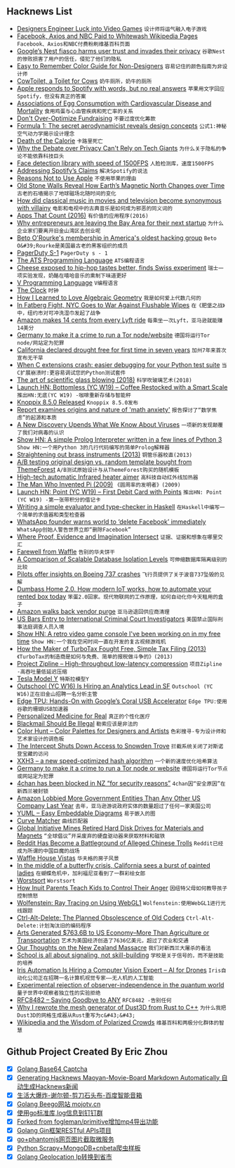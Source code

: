 ## Hacknews List


- [Designers Engineer Luck into Video Games](http://nautil.us/issue/70/variables/how-designers-engineer-luck-into-video-games-rp)  `设计师将运气融入电子游戏`
- [Facebook, Axios and NBC Paid to Whitewash Wikipedia Pages](https://www.huffpost.com/entry/wikipedia-paid-editing-pr-facebook-nbc-axios_n_5c63321be4b03de942967225)  `Facebook、Axios和NBC付费粉刷维基百科页面`
- [Google’s Nest fiasco harms user trust and invades their privacy](https://blog.malwarebytes.com/security-world/2019/03/googles-nest-fiasco-harms-user-trust-and-invades-their-privacy/)  `谷歌Nest的惨败损害了用户的信任，侵犯了他们的隐私`
- [Easy to Remember Color Guide for Non-Designers](https://sendwithses.gitbook.io/helpdocs/random-stuff/easy-to-remember-color-guide-for-non-designers)  `容易记住的颜色指南为非设计师`
- [CowToilet, a Toilet for Cows](https://www.hanskamp.nl/en/cowtoilet)  `奶牛厕所，奶牛的厕所`
- [Apple responds to Spotify with words, but no real answers](https://char.gd/recharged/daily/apple-responds-with-nothing)  `苹果用文字回应Spotify，但没有真正的答案`
- [Associations of Egg Consumption with Cardiovascular Disease and Mortality](https://jamanetwork.com/journals/jama/article-abstract/2728487)  `食用鸡蛋与心血管疾病和死亡率的关系`
- [Don&#39;t Over-Optimize Fundraising](https://blog.ycombinator.com/dont-over-optimize-fundraising/)  `不要过度优化筹款`
- [Formula 1: The secret aerodynamicist reveals design concepts](https://www.bbc.com/sport/formula1/47527705)  `公式1:神秘空气动力学揭示设计理念`
- [Death of the Calorie](https://www.1843magazine.com/features/death-of-the-calorie)  `卡路里死亡`
- [Why the Debate over Privacy Can&#39;t Rely on Tech Giants](https://www.eff.org/deeplinks/2019/03/why-debate-over-privacy-cant-rely-tech-giants)  `为什么关于隐私的争论不能依靠科技巨头`
- [Face detection library with speed of 1500FPS](https://github.com/ShiqiYu/libfacedetection)  `人脸检测库，速度1500FPS`
- [Addressing Spotify’s Claims](https://www.apple.com/newsroom/2019/03/addressing-spotifys-claims/)  `解决Spotify的说法`
- [Reasons Not to Use Apple](https://stallman.org/apple.html)  `不使用苹果的理由`
- [Old Stone Walls Reveal How Earth’s Magnetic North Changes over Time](https://www.citylab.com/life/2019/03/old-stone-walls-reveal-how-earths-magnetic-north-changes-over-time/584914/)  `古老的石墙揭示了地球磁场北随时间的变化`
- [How did classical music in movies and television become synonymous with villainy](https://theamericanscholar.org/the-sound-of-evil/#.XIuVuRNKjOS)  `电影和电视中的古典音乐是如何成为邪恶的同义词的`
- [Apps That Count (2016)](http://style.org/count/)  `有价值的应用程序(2016)`
- [Why entrepreneurs are leaving the Bay Area for their next startup](https://www.axios.com/entrepreneurs-leaving-bay-area-for-next-startup-9206b98e-a583-4fff-ad03-101dba301e09.html)  `为什么企业家们要离开旧金山湾区去创业呢`
- [Beto O&#39;Rourke&#39;s membership in America&#39;s oldest hacking group](https://www.reuters.com/investigates/special-report/usa-politics-beto-orourke/)  `Beto O&#39;Rourke是美国最古老的黑客组织的成员`
- [PagerDuty S-1](https://www.sec.gov/Archives/edgar/data/1568100/000162828019003003/pagerdutys-1.htm)  `PagerDuty s - 1`
- [The ATS Programming Language](http://www.ats-lang.org)  `ATS编程语言`
- [Cheese exposed to hip-hop tastes better, finds Swiss experiment](https://www.swissinfo.ch/eng/sonochemistry_cheese-exposed-to-hip-hop-tastes-better--finds-swiss-experiment/44824418)  `瑞士一项实验发现，奶酪在嘻哈音乐的熏制下味道更好`
- [V Programming Language](https://vlang.io/)  `V编程语言`
- [The Clock](http://techno-logic-art.com/clock.htm)  `时钟`
- [How I Learned to Love Algebraic Geometry](https://johncarlosbaez.wordpress.com/2019/03/15/algebraic-geometry/)  `我是如何爱上代数几何的`
- [In Fatberg Fight, NYC Goes to War Against Flushable Wipes](https://www.bloomberg.com/news/features/2019-03-15/what-s-a-fatberg-nyc-goes-to-war-against-flushable-toilet-wipes)  `在《肥堡之战》中，纽约市对可冲洗湿巾发起了战争`
- [Amazon makes 14 cents from every Lyft ride](https://twitter.com/mohapatrahemant/status/1102401615263223809)  `每乘坐一次Lyft，亚马逊就能赚14美分`
- [Germany to make it a crime to run a Tor node/website](https://translate.google.com/translate?hl=&amp;sl=ko&amp;tl=en&amp;u=https%3A%2F%2Fwww.zeit.de%2Fdigital%2Fdatenschutz%2F2019-03%2Ftor-netzwerk-darknet-gesetzentwurf-strafverfolgung-internet-kriminalitaet-anonymitaet%2Fkomplettansicht&amp;sandbox=1)  `德国将运行Tor node/网站定为犯罪`
- [California declared drought free for first time in seven years](https://www.reuters.com/article/us-california-drought-idUSKCN1QW09A)  `加州7年来首次宣布无干旱`
- [When C extensions crash: easier debugging for your Python test suite](https://pythonspeed.com/articles/python-c-extension-crashes/)  `当C扩展崩溃时:更容易调试您的Python测试套件`
- [The art of scientific glass blowing (2018)](https://wellcomecollection.org/articles/WvQF4SIAAFNX_7Uf)  `科学吹玻璃艺术(2018)`
- [Launch HN: Bottomless (YC W19) – Coffee Restocked with a Smart Scale](item?id=19403664)  `推出HN:无底(YC W19) -咖啡重新存储与智能秤`
- [Knoppix 8.5.0 Released](http://www.knopper.net/knoppix/knoppix850-en.html)  `Knoppix 8.5.0发布`
- [Report examines origins and nature of &#39;math anxiety&#39;](https://medicalxpress.com/news/2019-03-nature-math-anxiety.html)  `报告探讨了“数学焦虑”的起源和本质`
- [A New Discovery Upends What We Know About Viruses](https://www.theatlantic.com/science/archive/2019/03/the-revolutionary-discovery-of-a-distributed-virus/584884/)  `一项新的发现颠覆了我们对病毒的认识`
- [Show HN: A simple Prolog Interpreter written in a few lines of Python 3](https://github.com/photonlines/Python-Prolog-Interpreter)  `Show HN:一个用Python 3的几行代码编写的简单Prolog解释器`
- [Straightening out brass instruments (2013)](https://www.supermagnete.de/eng/Magnet-applications/Straightening-out-brass-instruments)  `铜管乐器校直(2013)`
- [A/B testing original design vs. random template bought from ThemeForest](https://www.candyjapan.com/behind-the-scenes/ab-testing-landing-page-template)  `A/B测试原始设计与从ThemeForest购买的随机模板`
- [High-tech automatic Infrared heater aimer](http://woodgears.ca/tech/heater_aimer.html)  `高科技自动红外线加热器`
- [The Man Who Invented Pi (2009)](https://www.historytoday.com/archive/feature/man-who-invented-pi)  `《圆周率的发明者》(2009)`
- [Launch HN: Point (YC W19) – First Debit Card with Points](item?id=19401933)  `推出HN: Point (YC W19) -第一张带积分的借记卡`
- [Writing a simple evaluator and type-checker in Haskell](https://bor0.wordpress.com/2019/03/15/writing-a-simple-evaluator-and-type-checker-in-haskell/)  `在Haskell中编写一个简单的求值器和类型检查器`
- [WhatsApp founder warns world to ‘delete Facebook’ immediately](https://www.dailymail.co.uk/sciencetech/article-6812853/WhatsApp-founder-warns-world-delete-Facebook-immediately.html)  `WhatsApp创始人警告世界立即“删除Facebook”`
- [Where Proof, Evidence and Imagination Intersect](https://www.quantamagazine.org/where-proof-evidence-and-imagination-intersect-in-math-20190314/)  `证据、证据和想象在哪里交汇`
- [Farewell from Waffle](https://blog.waffle.io/farewell-from-waffle-%EF%B8%8F-794da4a72851)  `告别的华夫饼干`
- [A Comparison of Scalable Database Isolation Levels](https://fauna.com/blog/a-comparison-of-scalable-database-isolation-levels)  `可伸缩数据库隔离级别的比较`
- [Pilots offer insights on Boeing 737 crashes](https://www.aopa.org/news-and-media/all-news/2019/march/14/faa-grounds-boeing-737-max-fleet)  `飞行员提供了关于波音737坠毁的见解`
- [Dumbass Home 2.0. How modern IoT works, how to automate your rented box today](https://vas3k.com/blog/dumbass_home/?ref=sn)  `笨蛋2.0回家。现代物联网的工作原理，如何自动化你今天租用的盒子`
- [Amazon walks back vendor purge](https://digiday.com/retail/amazon-vendor-purge-sellers-reduce-dependence-platform/)  `亚马逊退回供应商清理`
- [US Bars Entry to International Criminal Court Investigators](https://apnews.com/08e538e370914f6e8243e237dbde50b5)  `美国禁止国际刑事法庭调查人员入境`
- [Show HN: A retro video game console I&#39;ve been working on in my free time](https://internalregister.github.io/2019/03/14/Homebrew-Console.html)  `Show HN:一个我在空闲时间一直在开发的复古视频游戏机`
- [How the Maker of TurboTax Fought Free, Simple Tax Filing (2013)](https://www.propublica.org/article/how-the-maker-of-turbotax-fought-free-simple-tax-filing)  `《TurboTax的制造商是如何与免费、简单的报税做斗争的》(2013)`
- [Project Zipline – High-throughput low-latency compression](https://azure.microsoft.com/en-us/blog/hardware-innovation-for-data-growth-challenges-at-cloud-scale/)  `项目Zipline -高吞吐量低延迟压缩`
- [Tesla Model Y](https://www.tesla.com/modely)  `特斯拉模型Y`
- [Outschool (YC W16) Is Hiring an Analytics Lead in SF](https://jobs.lever.co/outschool/ba76ef54-57f8-44f4-b6aa-7c17265b74d2)  `Outschool (YC W16)正在旧金山招聘一名分析主管`
- [Edge TPU: Hands-On with Google’s Coral USB Accelerator](https://heartbeat.fritz.ai/edge-tpu-google-coral-usb-accelerator-cf0d79c7ec56)  `Edge TPU:使用谷歌的珊瑚USB加速器`
- [Personalized Medicine for Real](https://srconstantin.wordpress.com/2019/03/04/personalized-medicine-for-real/)  `真正的个性化医疗`
- [Blackmail Should Be Illegal](https://thezvi.wordpress.com/2019/02/19/blackmail/)  `勒索应该是非法的`
- [Color Hunt – Color Palettes for Designers and Artists](https://colorhunt.co/)  `色彩搜寻-专为设计师和艺术家设计的调色板`
- [The Intercept Shuts Down Access to Snowden Trove](https://www.thedailybeast.com/the-intercept-shuts-down-access-to-snowden-trove)  `拦截系统关闭了对斯诺登宝藏的访问`
- [XXH3 – a new speed-optimized hash algorithm](https://fastcompression.blogspot.com/2019/03/presenting-xxh3.html)  `一个新的速度优化哈希算法`
- [Germany to make it a crime to run a Tor node or website](https://translate.google.com/translate?hl=&amp;sl=de&amp;tl=en&amp;u=https%3A%2F%2Fwww.zeit.de%2Fdigital%2Fdatenschutz%2F2019-03%2Ftor-netzwerk-darknet-gesetzentwurf-strafverfolgung-internet-kriminalitaet-anonymitaet%2Fkomplettansicht&amp;sandbox=1)  `德国将运行Tor节点或网站定为犯罪`
- [4chan has been blocked in NZ “for security reasons”](https://www.reddit.com/r/4chan/comments/b1aqz4/pol_member_commits_mass_shooting_in_new_zealand/)  `4chan因“安全原因”在新西兰被封锁`
- [Amazon Lobbied More Government Entities Than Any Other US Company Last Year](https://www.axios.com/amazon-lobbying-washington-wide-reach-0f7253e4-234e-462a-aca1-ca19705b9c39.html)  `去年，亚马逊游说政府实体的数量超过了任何一家美国公司`
- [YUML – Easy Embeddable Diagrams](https://yuml.me/diagram/scruffy/class/draw)  `易于嵌入的图`
- [Curve Matcher](https://github.com/chanind/curve-matcher)  `曲线匹配器`
- [Global Initiative Mines Retired Hard Disk Drives for Materials and Magnets](https://spectrum.ieee.org/energywise/energy/environment/making-new-hard-disk-drives-from-recycled-magnets)  `“全球倡议”开采废弃的硬盘驱动器来获取材料和磁铁`
- [Reddit Has Become a Battleground of Alleged Chinese Trolls](https://www.buzzfeednews.com/article/craigsilverman/reddit-coordinated-chinese-propaganda-trolls)  `Reddit已经成为所谓的中国巨魔的战场`
- [Waffle House Vistas](https://bittersoutherner.com/waffle-house-vistas)  `华夫格的房子风景`
- [In the middle of a butterfly crisis, California sees a burst of painted ladies](https://www.latimes.com/science/sciencenow/la-sci-sn-butterflies-desert-explosion-20190312-story.html)  `在蝴蝶危机中，加利福尼亚看到了一群彩绘女郎`
- [Worstsort](https://byorgey.wordpress.com/2019/02/16/worstsort/)  `Worstsort`
- [How Inuit Parents Teach Kids to Control Their Anger](https://www.npr.org/sections/goatsandsoda/2019/03/13/685533353/a-playful-way-to-teach-kids-to-control-their-anger)  `因纽特父母如何教导孩子控制愤怒`
- [Wolfenstein: Ray Tracing on Using WebGL1](https://reindernijhoff.net/2019/03/wolfenstein-raytracing-on-using-webgl1/)  `Wolfenstein:使用WebGL1进行光线跟踪`
- [Ctrl-Alt-Delete: The Planned Obsolescence of Old Coders](https://onezero.medium.com/ctrl-alt-delete-the-planned-obsolescence-of-old-coders-9c5f440ee68?mkt_tok=eyJpIjoiTmpnMVpqYzVNV05pTVdFeiIsInQiOiJGQ3c2TlphUmZLZERXZDI0ZFNiT2hkaTdpTVJcL3NrSWNicFVGVGI5c3VMMFJtaW1hMkRmMHFydU5pQXBpbkl3c1IwMko4WkR6amMxVTFyVG5LVlpwKzZBd2kxTzluM1pibkpyb1pTZ2poS0RtZ3ErZU1XU2lpT3BIRHN1Mmw1ankifQ%3D%3D)  `Ctrl-Alt-Delete:计划淘汰旧的编码程序`
- [Arts Generated $763.6B to US Economy–More Than Agriculture or Transportation](https://www.artsy.net/article/artsy-editorial-arts-sector-contributed-7636-billion-economy-agriculture-transportation)  `艺术为美国经济创造了7636亿美元，超过了农业和交通`
- [Our Thoughts on the New Zealand Massacre](https://www.eff.org/deeplinks/2019/03/ourt-thoughts-new-zealand-massacre)  `我们对新西兰大屠杀的看法`
- [School is all about signaling, not skill-building](https://www.latimes.com/opinion/op-ed/la-oe-caplan-education-credentials-20180211-story.html)  `学校是关于信号的，而不是技能的培养`
- [Iris Automation Is Hiring a Computer Vision Expert – AI for Drones](http://www.irisonboard.com/careers/)  `Iris自动化公司正在招聘一名计算机视觉专家——无人机的人工智能`
- [Experimental rejection of observer-independence in the quantum world](https://arxiv.org/abs/1902.05080)  `量子世界中观察者独立性的实验拒绝`
- [RFC8482 – Saying Goodbye to ANY](https://blog.cloudflare.com/rfc8482-saying-goodbye-to-any/)  `RFC8482 -告别任何`
- [Why I rewrote the mesh generator of Dust3D from Rust to C&#43;&#43;](https://blogs.dust3d.org/2019/03/13/why-i-rewrote-the-mesh-generator-of-dust3d-from-rust-to-cplusplus/)  `为什么我把Dust3D的网格生成器从Rust重写为c&#43;&#43;`
- [Wikipedia and the Wisdom of Polarized Crowds](http://nautil.us/issue/70/variables/wikipedia-and-the-wisdom-of-polarized-crowds)  `维基百科和两极分化群体的智慧`

## Github Project Created By Eric Zhou

- [x] [Golang Base64 Captcha](https://github.com/mojocn/base64Captcha)
- [x] [Generating Hacknews Maoyan-Movie-Board Markdown Automatically 自动生成Hacknews新闻](https://github.com/dejavuzhou/md-genie)
- [x] [生活大爆炸-谢尔顿-剪刀石头布-百度智能音箱](https://github.com/mojocn/dueros-bang-game)
- [x] [Golang Beego网站 mojotv.cn](https://github.com/mojocn/www.mojotv.cn)
- [x] [使用go标准库,log信息到钉钉群](https://github.com/mojocn/dooger)
- [x] [Forked from fogleman/primitive增加mp4导出功能](https://github.com/mojocn/primitive)
- [x] [Golang Gin框架RESTful APIs项目](https://github.com/JJJJJJJerk/ezier-golang-web-api-framework)
- [x] [go+phantomjs网页图片截取微服务](https://github.com/mojocn/screen_shot)
- [x] [Python Scrapy+MongoDB+cnbeta爬虫样板](https://github.com/mojocn/scrapy_mongodb_boilerplate_cnbeta)
- [x] [Golang Geolocation Ip转换到省市](https://github.com/mojocn/ip2location)
